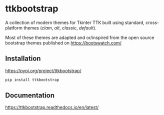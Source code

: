 # ttkbootstrap
A collection of modern themes for Tkinter TTK built using standard, cross-platform themes (*clam*, *alt*, *classic*, *default*).   

Most of these themes are adapted and or/inspired from the open source bootstrap themes published on https://bootswatch.com/  

## Installation
https://pypi.org/project/ttkbootstrap/
```python
pip install ttkbootstrap
```

## Documentation
https://ttkbootstrap.readthedocs.io/en/latest/
